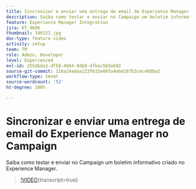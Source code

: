 ```yaml
---
title: Sincronizar e enviar uma entrega de email do Experience Manager no Campaign
description: Saiba como testar e enviar no Campaign um boletim informativo criado no Experience Manager.
feature: Experience Manager Integration
jira: KT-9606
thumbnail: 340151.jpg
doc-type: feature video
activity: setup
team: TM
role: Admin, Developer
level: Experienced
exl-id: 255dbda3-df58-4b64-8db8-4fbac503a692
source-git-commit: 116a24a8aa123f615e08fa4ebd187b3c4c460ba2
workflow-type: tm+mt
source-wordcount: '52'
ht-degree: 100%

---
```


# Sincronizar e enviar uma entrega de email do Experience Manager no Campaign

Saiba como testar e enviar no Campaign um boletim informativo criado no Experience Manager.

>[!VIDEO](https://video.tv.adobe.com/v/3444753?quality=12&learn=on&captions=por_br){transcript=true}
